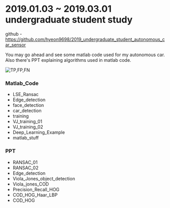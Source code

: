 # 2019.01.03 ~ 2019.03.01 undergraduate student study

github - https://github.com/hyeon9698/2019_undergraduate_student_autonomous_car_sensor

You may go ahead and see some matlab code used for my autonomous car.
Also there's PPT explaining algorithms used in matlab code.

![TP,FP,FN](https://user-images.githubusercontent.com/41141851/95007939-3027d800-0650-11eb-80c4-ffadca063edd.JPG)

### Matlab_Code
- LSE_Ransac
- Edge_detection
- face_detection
- car_detection
- training
- VJ_training_01
- VJ_training_02
- Deep_Learning_Example
- matlab_stuff

### PPT
- RANSAC_01
- RANSAC_02
- Edge_detection
- Viola_Jones_object_detection
- Viola_jones_COD
- Precision_Recall_HOG
- COD_HOG_Haar_LBP
- COD_HOG 



